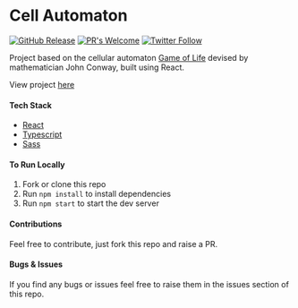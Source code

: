 # Cell Automaton

[![GitHub Release](https://img.shields.io/github/v/release/chazmcgrill/cell-automaton)](https://github.com/chazmcgrill/cell-automaton/releases)
[![PR's Welcome](https://img.shields.io/badge/PRs-welcome-brightgreen.svg?style=flat)](http://makeapullrequest.com)
[![Twitter Follow](https://img.shields.io/twitter/follow/charlietcoder.svg?style=social)](https://twitter.com/charlietcoder)

Project based on the cellular automaton [Game of Life](https://en.wikipedia.org/wiki/Conway%27s_Game_of_Life) devised by mathematician John Conway, built using React.

View project [here](https://codepen.io/chazmcgrill/full/QOoOaj/)

#### Tech Stack
- [React](https://reactjs.org/)
- [Typescript](https://www.typescriptlang.org/)
- [Sass](https://sass-lang.com/)

#### To Run Locally

1. Fork or clone this repo
2. Run `npm install` to install dependencies
3. Run `npm start` to start the dev server

#### Contributions

Feel free to contribute, just fork this repo and raise a PR.

#### Bugs & Issues

If you find any bugs or issues feel free to raise them in the issues section of this repo.
